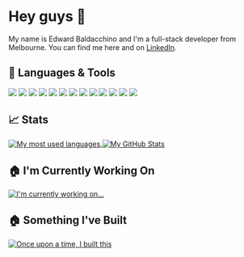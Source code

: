 # Hey guys 👋
My name is Edward Baldacchino and I'm a full-stack developer from Melbourne. 
You can find me here and on [LinkedIn](https://www.linkedin.com/in/edwardbaldacchino/).

## &#x1F527; Languages & Tools
![](https://img.shields.io/badge/Editor-VS_Code-informational?style=flat&logo=visualstudiocode&logoColor=white&color=2bbc8a)
![](https://img.shields.io/badge/Editor-Rider-informational?style=flat&logo=rider&logoColor=white&color=2bbc8a)
![](https://img.shields.io/badge/Code-TypeScript-informational?style=flat&logo=typescript&logoColor=white&color=2bbc8a)
![](https://img.shields.io/badge/Code-React-informational?style=flat&logo=react&logoColor=white&color=2bbc8a)
![](https://img.shields.io/badge/Code-Node_JS-informational?style=flat&logo=nodedotjs&logoColor=white&color=2bbc8a)
![](https://img.shields.io/badge/Code-JavaScript-informational?style=flat&logo=javascript&logoColor=white&color=2bbc8a)
![](https://img.shields.io/badge/Tools-Next_JS-informational?style=flat&logo=nextdotjs&logoColor=white&color=2bbc8a)
![](https://img.shields.io/badge/Tools-Express_JS-informational?style=flat&logo=express&logoColor=white&color=2bbc8a)
![](https://img.shields.io/badge/CSS-Tailwind_CSS-informational?style=flat&logo=tailwindcss&logoColor=white&color=2bbc8a)
![](https://img.shields.io/badge/Tools-Gatsby_JS-informational?style=flat&logo=gatsby&logoColor=white&color=2bbc8a)
![](https://img.shields.io/badge/Tools-MongoDB-informational?style=flat&logo=mongodb&logoColor=white&color=2bbc8a)
![](https://img.shields.io/badge/Tools-Strapi-informational?style=flat&logo=strapi&logoColor=white&color=2bbc8a)
![](https://img.shields.io/badge/Tools-WordPress-informational?style=flat&logo=wordpress&logoColor=white&color=2bbc8a)

 ## &#x1f4c8; Stats
 <a href="https://www.github.com/ebaldacchino">
  <img align="center" src="https://github-readme-stats.vercel.app/api/top-langs/?username=ebaldacchino&title_color=ffffff&text_color=c9cacc&icon_color=2bbc8a&bg_color=1d1f21&langs_count=10&layout=compact" alt="My most used languages" />
</a>
<a href="https://github.com/ebaldacchino">
  <img align="center" src="https://github-readme-stats.vercel.app/api?username=ebaldacchino&show_icons=true&line_height=28&count_private=false&title_color=ffffff&text_color=c9cacc&icon_color=2bbc8a&bg_color=1d1f21" alt="My GitHub Stats" />
</a>

## &#127968; I'm Currently Working On
<a href="https://www.github.com/ebaldacchino/my-pt-booking-system">
  <img align="center" src="https://github-readme-stats.vercel.app/api/pin/?username=ebaldacchino&repo=my-pt-booking-system&title_color=ffffff&text_color=c9cacc&icon_color=2bbc8a&bg_color=1d1f21" alt="I'm currently working on..." />
</a>

## &#127968; Something I've Built
<a href="https://www.github.com/ebaldacchino/fitnfocused">
  <img align="center" src="https://github-readme-stats.vercel.app/api/pin/?username=ebaldacchino&repo=fitnfocused&title_color=ffffff&text_color=c9cacc&icon_color=2bbc8a&bg_color=1d1f21" alt="Once upon a time, I built this" />
</a>

<!-- ## &#128241; How To Find Me? -->

<!--
**ebaldacchino/ebaldacchino** is a ✨ _special_ ✨ repository because its `README.md` (this file) appears on your GitHub profile.

Here are some ideas to get you started:

- 🔭 I’m currently working on ...
- 🌱 I’m currently learning ...
- 👯 I’m looking to collaborate on ...
- 🤔 I’m looking for help with ...
- 💬 Ask me about ...
- 📫 How to reach me: ...
- 😄 Pronouns: ...
- ⚡ Fun fact: ...
-->
